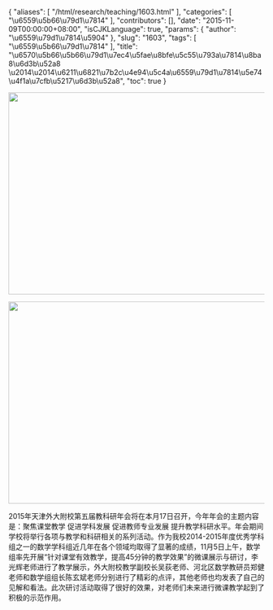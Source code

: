 {
    "aliases": [
        "/html/research/teaching/1603.html"
    ],
    "categories": [
        "\u6559\u5b66\u79d1\u7814"
    ],
    "contributors": [],
    "date": "2015-11-09T00:00:00+08:00",
    "isCJKLanguage": true,
    "params": {
        "author": "\u6559\u79d1\u7814\u5904"
    },
    "slug": "1603",
    "tags": [
        "\u6559\u5b66\u79d1\u7814"
    ],
    "title": "\u6570\u5b66\u5b66\u79d1\u7ec4\u5fae\u8bfe\u5c55\u793a\u7814\u8ba8\u6d3b\u52a8  \u2014\u2014\u6211\u6821\u7b2c\u4e94\u5c4a\u6559\u79d1\u7814\u5e74\u4f1a\u7cfb\u5217\u6d3b\u52a8",
    "toc": true
}


<img
    src="https://cdn.tfls.online/mirror/full/40c2e77dee50c79196dc2262c8fbd4652c1b67c4.jpg"
    style="display:block;margin-left:auto;margin-right:auto;"
    decoding="async"
    fetchpriority="auto"
    loading="lazy"
    height="397"
    width="600"
/>





<img
    src="https://cdn.tfls.online/mirror/full/b592b21aced5eb46155787d9343f07c4bcb0f608.jpg"
    style="display:block;margin-left:auto;margin-right:auto;"
    decoding="async"
    fetchpriority="auto"
    loading="lazy"
    height="397"
    width="600"
/>







2015年天津外大附校第五届教科研年会将在本月17日召开，今年年会的主题内容是：聚焦课堂教学 促进学科发展 促进教师专业发展 提升教学科研水平。年会期间学校将举行各项与教学和科研相关的系列活动。作为我校2014-2015年度优秀学科组之一的数学学科组近几年在各个领域均取得了显著的成绩，11月5日上午，数学组率先开展“针对课堂有效教学，提高45分钟的教学效果”的微课展示与研讨，李光辉老师进行了教学展示，外大附校教学副校长吴荻老师、河北区数学教研员郑健老师和数学组组长陈玄斌老师分别进行了精彩的点评，其他老师也均发表了自己的见解和看法。此次研讨活动取得了很好的效果，对老师们未来进行微课教学起到了积极的示范作用。



